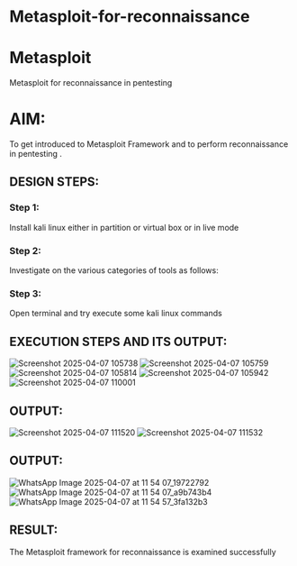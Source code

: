 # Metasploit-for-reconnaissance
# Metasploit
Metasploit for reconnaissance in pentesting

# AIM:

To get introduced to Metasploit Framework and to  perform reconnaissance  in pentesting .

## DESIGN STEPS:

### Step 1:

Install kali linux either in partition or virtual box or in live mode

### Step 2:

Investigate on the various categories of tools as follows:

### Step 3:

Open terminal and try execute some kali linux commands

## EXECUTION STEPS AND ITS OUTPUT:
![Screenshot 2025-04-07 105738](https://github.com/user-attachments/assets/d113872d-ef87-4ed5-a836-96d80e74861e)
![Screenshot 2025-04-07 105759](https://github.com/user-attachments/assets/c2ad50eb-3684-479c-bd63-6b64a2523b9e)
![Screenshot 2025-04-07 105814](https://github.com/user-attachments/assets/e63f0c22-9d2a-45e4-8f0f-471ce3d31790)
![Screenshot 2025-04-07 105942](https://github.com/user-attachments/assets/0a675724-ff03-4f1e-b4a7-bce62e11ab47)
![Screenshot 2025-04-07 110001](https://github.com/user-attachments/assets/7fda3c70-06fc-4151-99dd-c32bf817adc0)


## OUTPUT:
![Screenshot 2025-04-07 111520](https://github.com/user-attachments/assets/e500397d-66a3-4b0a-9e43-60e97fe97a33)
![Screenshot 2025-04-07 111532](https://github.com/user-attachments/assets/a513f3c3-7edf-4b04-8897-bb62bc791f7e)

## OUTPUT:
![WhatsApp Image 2025-04-07 at 11 54 07_19722792](https://github.com/user-attachments/assets/4423e7a6-7ff5-4bf1-9393-09716cc09490)
![WhatsApp Image 2025-04-07 at 11 54 07_a9b743b4](https://github.com/user-attachments/assets/e29575da-5766-4d30-bcba-f89f3b0f98d1)
![WhatsApp Image 2025-04-07 at 11 54 57_3fa132b3](https://github.com/user-attachments/assets/507a64fe-2232-4b01-bdf0-95e985be5e7d)

## RESULT:
The Metasploit framework for reconnaissance is  examined successfully
